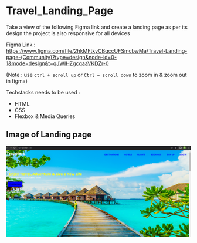 # Travel_Landing_Page


Take a view of the following Figma link and create a landing page as per its design the project is also responsive for all devices

Figma Link : https://www.figma.com/file/2hkMFtkyCBqccUFSmcbwMa/Travel-Landing-page-(Community)?type=design&node-id=0-1&mode=design&t=qJWIHZgcqaaVKDZr-0

(Note : use `ctrl + scroll up` or `Ctrl = scroll down` to zoom in & zoom out in figma)

Techstacks needs to be used : 

- HTML
- CSS
- Flexbox & Media Queries


## Image of Landing page

![Landing page](https://github.com/Saha-7/Travel_Landing_Page/blob/main/Landing%20page/LandingPageSample.png)


